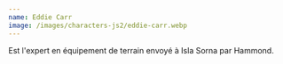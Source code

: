 ```yaml
---
name: Eddie Carr
image: /images/characters-js2/eddie-carr.webp
---
```

Est l'expert en équipement de terrain envoyé à Isla Sorna par Hammond.